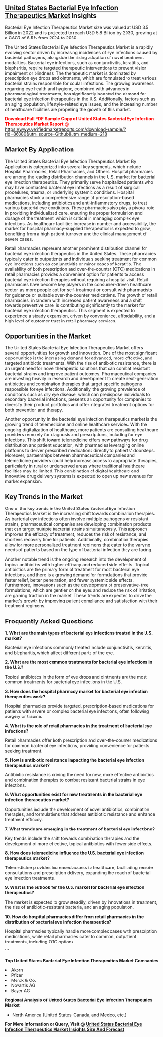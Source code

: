 <h2><a href="https://www.verifiedmarketreports.com/download-sample/?rid=86880&amp;utm_source=Github&amp;utm_medium=218" target="_blank">United States Bacterial Eye Infection Therapeutics Market</a> Insights</h2><p>Bacterial Eye Infection Therapeutics Market size was valued at USD 3.5 Billion in 2022 and is projected to reach USD 5.8 Billion by 2030, growing at a CAGR of 6.5% from 2024 to 2030.</p><p> <p>The United States Bacterial Eye Infection Therapeutics Market is a rapidly evolving sector driven by increasing incidences of eye infections caused by bacterial pathogens, alongside the rising adoption of novel treatment modalities. Bacterial eye infections, such as conjunctivitis, keratitis, and blepharitis, require targeted therapeutic interventions to prevent vision impairment or blindness. The therapeutic market is dominated by prescription eye drops and ointments, which are formulated to treat various bacterial strains responsible for ocular infections. The growing awareness regarding eye health and hygiene, combined with advances in pharmacological treatments, has significantly boosted the demand for bacterial eye infection therapeutics in the U.S. Additionally, factors such as an aging population, lifestyle-related eye issues, and the increasing number of healthcare facilities are propelling the growth of this market. <p><span class=""><span style="color: #ff0000;"><strong>Download Full PDF Sample Copy of United States Bacterial Eye Infection Therapeutics Market Report</strong> @ </span><a href="https://www.verifiedmarketreports.com/download-sample/?rid=86880&amp;utm_source=Github&amp;utm_medium=218" target="_blank">https://www.verifiedmarketreports.com/download-sample/?rid=86880&amp;utm_source=Github&amp;utm_medium=218</a></span></p></p> <h2>Market By Application</h2> <p>The United States Bacterial Eye Infection Therapeutics Market By Application is categorized into several key segments, which include Hospital Pharmacies, Retail Pharmacies, and Others. Hospital pharmacies are among the leading distribution channels in the U.S. market for bacterial eye infection therapeutics. They primarily serve hospitalized patients who may have contracted bacterial eye infections as a result of surgical procedures, trauma, or underlying systemic conditions. Hospital pharmacies stock a comprehensive range of prescription-based medications, including antibiotics and anti-inflammatory drugs, to treat various bacterial eye conditions. These pharmacies also play a pivotal role in providing individualized care, ensuring the proper formulation and dosage of the treatment, which is critical in managing complex eye infections. As healthcare facilities increase in number and accessibility, the market for hospital pharmacy-supplied therapeutics is expected to grow, benefiting from a high patient turnover and the clinical management of severe cases.</p> <p>Retail pharmacies represent another prominent distribution channel for bacterial eye infection therapeutics in the United States. These pharmacies typically cater to outpatients and individuals seeking treatment for common eye infections such as conjunctivitis or minor cases of keratitis. The availability of both prescription and over-the-counter (OTC) medications in retail pharmacies provides a convenient option for patients to access bacterial eye infection therapies without requiring a hospital visit. Retail pharmacies have become key players in the consumer-driven healthcare sector, as more people opt for self-treatment or consult with pharmacists for guidance on suitable over-the-counter medications. The growth of retail pharmacies, in tandem with increased patient awareness and a shift towards preventive care, is contributing significantly to the market for bacterial eye infection therapeutics. This segment is expected to experience a steady expansion, driven by convenience, affordability, and a high level of customer trust in retail pharmacy services.</p> <h2>Opportunities in the Market</h2> <p>The United States Bacterial Eye Infection Therapeutics Market offers several opportunities for growth and innovation. One of the most significant opportunities is the increasing demand for advanced, more effective, and targeted antibiotic treatments. With the rise of antibiotic resistance, there is an urgent need for novel therapeutic solutions that can combat resistant bacterial strains and improve patient outcomes. Pharmaceutical companies are investing heavily in research and development to create next-generation antibiotics and combination therapies that target specific pathogens responsible for eye infections. Additionally, the growing prevalence of conditions such as dry eye disease, which can predispose individuals to secondary bacterial infections, presents an opportunity for companies to diversify their product portfolios and offer integrated treatment options for both prevention and therapy.</p> <p>Another opportunity in the bacterial eye infection therapeutics market is the growing trend of telemedicine and online healthcare services. With the ongoing digitalization of healthcare, more patients are consulting healthcare providers remotely for diagnosis and prescriptions, including for eye infections. This shift toward telemedicine offers new pathways for drug distribution and patient education, with pharmacies leveraging online platforms to deliver prescribed medications directly to patients' doorsteps. Moreover, partnerships between pharmaceutical companies and telemedicine providers could help increase access to appropriate therapies, particularly in rural or underserved areas where traditional healthcare facilities may be limited. This combination of digital healthcare and innovative drug delivery systems is expected to open up new avenues for market expansion.</p> <h2>Key Trends in the Market</h2> <p>One of the key trends in the United States Bacterial Eye Infection Therapeutics Market is the increasing shift towards combination therapies. As bacterial eye infections often involve multiple pathogens or resistant strains, pharmaceutical companies are developing combination products that can target multiple bacterial strains simultaneously. This approach improves the efficacy of treatment, reduces the risk of resistance, and shortens recovery time for patients. Additionally, combination therapies allow for more personalized treatment regimens that cater to the varying needs of patients based on the type of bacterial infection they are facing.</p> <p>Another notable trend is the ongoing research into the development of topical antibiotics with higher efficacy and reduced side effects. Topical antibiotics are the primary form of treatment for most bacterial eye infections, and there is a growing demand for formulations that provide faster relief, better penetration, and fewer systemic side effects. Furthermore, innovations such as the development of preservative-free formulations, which are gentler on the eyes and reduce the risk of irritation, are gaining traction in the market. These trends are expected to drive the market's growth by improving patient compliance and satisfaction with their treatment regimens.</p> <h2>Frequently Asked Questions</h2> <p><strong>1. What are the main types of bacterial eye infections treated in the U.S. market?</strong></p> <p>Bacterial eye infections commonly treated include conjunctivitis, keratitis, and blepharitis, which affect different parts of the eye.</p> <p><strong>2. What are the most common treatments for bacterial eye infections in the U.S.?</strong></p> <p>Topical antibiotics in the form of eye drops and ointments are the most common treatments for bacterial eye infections in the U.S.</p> <p><strong>3. How does the hospital pharmacy market for bacterial eye infection therapeutics work?</strong></p> <p>Hospital pharmacies provide targeted, prescription-based medications for patients with severe or complex bacterial eye infections, often following surgery or trauma.</p> <p><strong>4. What is the role of retail pharmacies in the treatment of bacterial eye infections?</strong></p> <p>Retail pharmacies offer both prescription and over-the-counter medications for common bacterial eye infections, providing convenience for patients seeking treatment.</p> <p><strong>5. How is antibiotic resistance impacting the bacterial eye infection therapeutics market?</strong></p> <p>Antibiotic resistance is driving the need for new, more effective antibiotics and combination therapies to combat resistant bacterial strains in eye infections.</p> <p><strong>6. What opportunities exist for new treatments in the bacterial eye infection therapeutics market?</strong></p> <p>Opportunities include the development of novel antibiotics, combination therapies, and formulations that address antibiotic resistance and enhance treatment efficacy.</p> <p><strong>7. What trends are emerging in the treatment of bacterial eye infections?</strong></p> <p>Key trends include the shift towards combination therapies and the development of more effective, topical antibiotics with fewer side effects.</p> <p><strong>8. How does telemedicine influence the U.S. bacterial eye infection therapeutics market?</strong></p> <p>Telemedicine provides increased access to healthcare, facilitating remote consultations and prescription delivery, expanding the reach of bacterial eye infection treatments.</p> <p><strong>9. What is the outlook for the U.S. market for bacterial eye infection therapeutics?</strong></p> <p>The market is expected to grow steadily, driven by innovations in treatment, the rise of antibiotic-resistant bacteria, and an aging population.</p> <p><strong>10. How do hospital pharmacies differ from retail pharmacies in the distribution of bacterial eye infection therapeutics?</strong></p> <p>Hospital pharmacies typically handle more complex cases with prescription medications, while retail pharmacies cater to common, outpatient treatments, including OTC options.</p> ```</p><p><strong>Top United States Bacterial Eye Infection Therapeutics Market Companies</strong></p><div data-test-id=""><p><li>Akorn</li><li> Pfizer</li><li> Merck & Co.</li><li> Novartis AG</li><li> Bayer AG</li></p><div><strong>Regional Analysis of&nbsp;United States Bacterial Eye Infection Therapeutics Market</strong></div><ul><li dir="ltr"><p dir="ltr">North America&nbsp;(United States, Canada, and Mexico, etc.)</p></li></ul><p><strong>For More Information or Query, Visit @&nbsp;</strong><strong><a href="https://www.verifiedmarketreports.com/product/global-bacterial-eye-infection-therapeutics-market-growth-2019-2024/?utm_source=Github&amp;utm_medium=218" target="_blank">United States Bacterial Eye Infection Therapeutics Market Insights Size And Forecast</a></strong></p></div>
